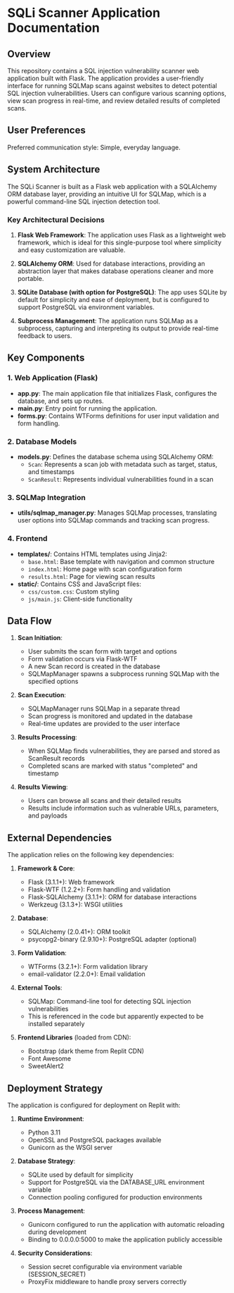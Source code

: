 # SQLi Scanner Application Documentation

## Overview

This repository contains a SQL injection vulnerability scanner web application built with Flask. The application provides a user-friendly interface for running SQLMap scans against websites to detect potential SQL injection vulnerabilities. Users can configure various scanning options, view scan progress in real-time, and review detailed results of completed scans.

## User Preferences

Preferred communication style: Simple, everyday language.

## System Architecture

The SQLi Scanner is built as a Flask web application with a SQLAlchemy ORM database layer, providing an intuitive UI for SQLMap, which is a powerful command-line SQL injection detection tool.

### Key Architectural Decisions

1. **Flask Web Framework**: The application uses Flask as a lightweight web framework, which is ideal for this single-purpose tool where simplicity and easy customization are valuable.

2. **SQLAlchemy ORM**: Used for database interactions, providing an abstraction layer that makes database operations cleaner and more portable.

3. **SQLite Database (with option for PostgreSQL)**: The app uses SQLite by default for simplicity and ease of deployment, but is configured to support PostgreSQL via environment variables.

4. **Subprocess Management**: The application runs SQLMap as a subprocess, capturing and interpreting its output to provide real-time feedback to users.

## Key Components

### 1. Web Application (Flask)

- **app.py**: The main application file that initializes Flask, configures the database, and sets up routes.
- **main.py**: Entry point for running the application.
- **forms.py**: Contains WTForms definitions for user input validation and form handling.

### 2. Database Models

- **models.py**: Defines the database schema using SQLAlchemy ORM:
  - `Scan`: Represents a scan job with metadata such as target, status, and timestamps
  - `ScanResult`: Represents individual vulnerabilities found in a scan

### 3. SQLMap Integration

- **utils/sqlmap_manager.py**: Manages SQLMap processes, translating user options into SQLMap commands and tracking scan progress.

### 4. Frontend

- **templates/**: Contains HTML templates using Jinja2:
  - `base.html`: Base template with navigation and common structure
  - `index.html`: Home page with scan configuration form
  - `results.html`: Page for viewing scan results
- **static/**: Contains CSS and JavaScript files:
  - `css/custom.css`: Custom styling
  - `js/main.js`: Client-side functionality

## Data Flow

1. **Scan Initiation**:
   - User submits the scan form with target and options
   - Form validation occurs via Flask-WTF
   - A new Scan record is created in the database
   - SQLMapManager spawns a subprocess running SQLMap with the specified options

2. **Scan Execution**:
   - SQLMapManager runs SQLMap in a separate thread
   - Scan progress is monitored and updated in the database
   - Real-time updates are provided to the user interface

3. **Results Processing**:
   - When SQLMap finds vulnerabilities, they are parsed and stored as ScanResult records
   - Completed scans are marked with status "completed" and timestamp

4. **Results Viewing**:
   - Users can browse all scans and their detailed results
   - Results include information such as vulnerable URLs, parameters, and payloads

## External Dependencies

The application relies on the following key dependencies:

1. **Framework & Core**:
   - Flask (3.1.1+): Web framework
   - Flask-WTF (1.2.2+): Form handling and validation
   - Flask-SQLAlchemy (3.1.1+): ORM for database interactions
   - Werkzeug (3.1.3+): WSGI utilities

2. **Database**:
   - SQLAlchemy (2.0.41+): ORM toolkit
   - psycopg2-binary (2.9.10+): PostgreSQL adapter (optional)

3. **Form Validation**:
   - WTForms (3.2.1+): Form validation library
   - email-validator (2.2.0+): Email validation

4. **External Tools**:
   - SQLMap: Command-line tool for detecting SQL injection vulnerabilities
   - This is referenced in the code but apparently expected to be installed separately

5. **Frontend Libraries** (loaded from CDN):
   - Bootstrap (dark theme from Replit CDN)
   - Font Awesome
   - SweetAlert2

## Deployment Strategy

The application is configured for deployment on Replit with:

1. **Runtime Environment**:
   - Python 3.11
   - OpenSSL and PostgreSQL packages available
   - Gunicorn as the WSGI server

2. **Database Strategy**:
   - SQLite used by default for simplicity
   - Support for PostgreSQL via the DATABASE_URL environment variable
   - Connection pooling configured for production environments

3. **Process Management**:
   - Gunicorn configured to run the application with automatic reloading during development
   - Binding to 0.0.0.0:5000 to make the application publicly accessible

4. **Security Considerations**:
   - Session secret configurable via environment variable (SESSION_SECRET)
   - ProxyFix middleware to handle proxy servers correctly